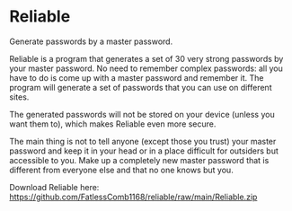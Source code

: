 # Reliable
Generate passwords by a master password.

Reliable is a program that generates a set of 30 very strong passwords by your master password. No need to remember complex passwords: all you have to do is come up with a master password and remember it. The program will generate a set of passwords that you can use on different sites.

The generated passwords will not be stored on your device (unless you want them to), which makes Reliable even more secure.

The main thing is not to tell anyone (except those you trust) your master password and keep it in your head or in a place difficult for outsiders but accessible to you. Make up a completely new master password that is different from everyone else and that no one knows but you.

Download Reliable here: https://github.com/FatlessComb1168/reliable/raw/main/Reliable.zip
